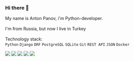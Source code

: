 ### Hi there 👋

My name is Anton Panov, i'm Python-developer.<br />
<br />
I'm from Russia, but now I live in Turkey<br />
<br />
Technology stack:<br />
`Python` `Django` `DRF` `PostgreSQL` `SQLite` `Git` `REST API` `JSON` `Docker`

<!--
**APanov13/APanov13** is a ✨ _special_ ✨ repository because its `README.md` (this file) appears on your GitHub profile.

Here are some ideas to get you started:

- 🔭 I’m currently working on ...
- 🌱 I’m currently learning ...
- 👯 I’m looking to collaborate on ...
- 🤔 I’m looking for help with ...
- 💬 Ask me about ...
- 📫 How to reach me: ...
- 😄 Pronouns: ...
- ⚡ Fun fact: ...
-->
<img src="https://img.shields.io/badge/Python-blue?style=for-the-badge&logo=python&logoColor=white"/> <img src="https://img.shields.io/badge/Django-blue?style=for-the-badge&logo=django&logoColor=white"/> <img src="https://img.shields.io/badge/PostgreSQL-blue?style=for-the-badge&logo=PostgreSQL&logoColor=white"/> <img src="https://img.shields.io/badge/SQLite-blue?style=for-the-badge&logo=SQLite&logoColor=white"/> <img src="https://img.shields.io/badge/git-blue?style=for-the-badge&logo=git&logoColor=black"/>

